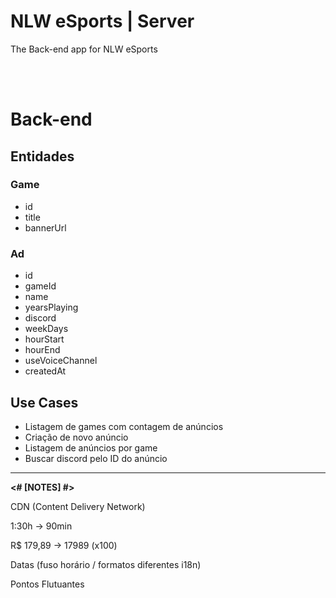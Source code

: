 # NLW eSports | Server
The Back-end app for NLW eSports

<br>
<br>

# Back-end

## Entidades

### Game

- id
- title
- bannerUrl

### Ad

- id
- gameId
- name
- yearsPlaying
- discord
- weekDays
- hourStart
- hourEnd
- useVoiceChannel
- createdAt

## Use Cases

- Listagem de games com contagem de anúncios
- Criação de novo anúncio
- Listagem de anúncios por game
- Buscar discord pelo ID do anúncio

---

**<# [NOTES] #>**

CDN (Content Delivery Network)

1:30h -> 90min

R$ 179,89 -> 17989 (x100)

Datas (fuso horário / formatos diferentes i18n)

Pontos Flutuantes

